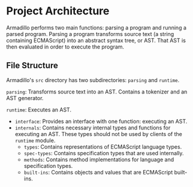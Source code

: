 # Project Architecture
Armadillo performs two main functions: parsing a program and running a parsed
program. Parsing a program transforms source text
(a string containing ECMAScript) into an abstract syntax tree, or AST.
That AST is then evaluated in order to execute the program.

## File Structure
Armadillo's `src` directory has two subdirectories:
`parsing` and `runtime`.

`parsing`: Transforms source text into an AST. Contains a tokenizer and an AST
generator.

`runtime`: Executes an AST.
  - `interface`: Provides an interface with one function: executing an AST.
  - `internals`: Contains necessary internal types and functions for executing
    an AST. These types should not be used by clients of the `runtime` module.
    - `types`: Contains representations of ECMAScript language types.
    - `spec-types`: Contains specification types that are used internally.
    - `methods`: Contains method implementations for language and specification
      types.
    - `built-ins`: Contains objects and values that are ECMAScript built-ins.
